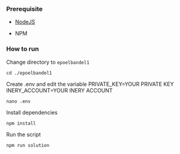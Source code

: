 ### Prerequisite

- [NodeJS](https://nodejs.org/en/)

- NPM



### How to run

Change directory to ```epoelbandel1```

```shell
cd ./epoelbandel1
```

Create .env and edit the variable
PRIVATE_KEY=YOUR PRIVATE KEY
INERY_ACCOUNT=YOUR INERY ACCOUNT

```shell
nano .env
```

Install dependencies

```shell
npm install
```

Run the script

```
npm run solution
```

